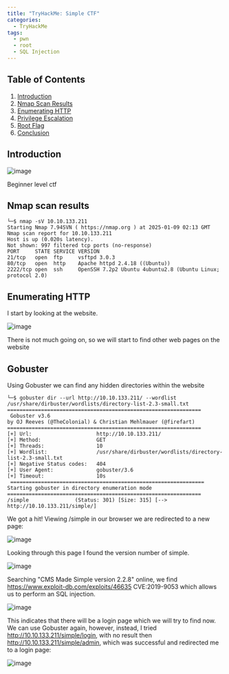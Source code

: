 ```yaml
---
title: "TryHackMe: Simple CTF"
categories:
  - TryHackMe
tags:
  - pwn
  - root
  - SQL Injection
---
```

## Table of Contents

1. [Introduction](#introduction)
2. [Nmap Scan Results](#Nmap_Scan_Results)
3. [Enumerating HTTP](#Enumerating_HTTP)
6. [Privilege Escalation](#Privilege_Escalation)
7. [Root Flag](#Root_Flag)
9. [Conclusion](#Conclusion)

## Introduction
![image](https://github.com/user-attachments/assets/5551444d-e04c-4454-b326-34a18418a123)

Beginner level ctf

##  Nmap scan results

```
└─$ nmap -sV 10.10.133.211
Starting Nmap 7.94SVN ( https://nmap.org ) at 2025-01-09 02:13 GMT
Nmap scan report for 10.10.133.211
Host is up (0.020s latency).
Not shown: 997 filtered tcp ports (no-response)
PORT     STATE SERVICE VERSION
21/tcp   open  ftp     vsftpd 3.0.3
80/tcp   open  http    Apache httpd 2.4.18 ((Ubuntu))
2222/tcp open  ssh     OpenSSH 7.2p2 Ubuntu 4ubuntu2.8 (Ubuntu Linux; protocol 2.0)
```

## Enumerating HTTP
I start by looking at the website.

![image](https://github.com/user-attachments/assets/1d50c079-dbaa-4a1c-8518-addd4f5604b1)

There is not much going on, so we will start to find other web pages on the website

## Gobuster
Using Gobuster we can find any hidden directories within the website
```
└─$ gobuster dir --url http://10.10.133.211/ --wordlist /usr/share/dirbuster/wordlists/directory-list-2.3-small.txt
===============================================================
 Gobuster v3.6
by OJ Reeves (@TheColonial) & Christian Mehlmauer (@firefart)
===============================================================
[+] Url:                     http://10.10.133.211/
[+] Method:                  GET
[+] Threads:                 10
[+] Wordlist:                /usr/share/dirbuster/wordlists/directory-list-2.3-small.txt
[+] Negative Status codes:   404
[+] User Agent:              gobuster/3.6
[+] Timeout:                 10s
 ===============================================================
Starting gobuster in directory enumeration mode
===============================================================
/simple               (Status: 301) [Size: 315] [--> http://10.10.133.211/simple/]
```
We got a hit! Viewing /simple in our browser we are redirected to a new page:

![image](https://github.com/user-attachments/assets/783d5baa-0c0e-407b-a755-e566832dbef6)

Looking through this page I found the version number of simple.

![image](https://github.com/user-attachments/assets/ba14ea98-d4b2-489a-8ac2-e5770d218c33)

Searching "CMS Made Simple version 2.2.8" online, we find https://www.exploit-db.com/exploits/46635 CVE:2019-9053 which allows us to perform an SQL injection.

![image](https://github.com/user-attachments/assets/36647154-d557-4f60-ab53-7e10a3b01f29)

This indicates that there will be a login page which we will try to find now.
We can use Gobuster again, however, instead, I tried http://10.10.133.211/simple/login, with no result then http://10.10.133.211/simple/admin, which was successful and redirected me to a login page: 

![image](https://github.com/user-attachments/assets/f9dc964f-ef3a-450b-b133-551aeb6ffdde)


